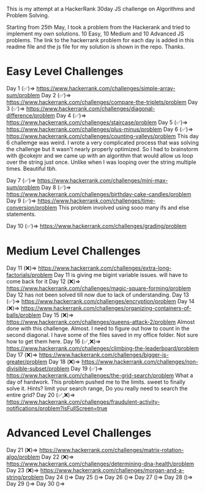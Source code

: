 This is my attempt at a HackerRank 30day JS challenge on Algorithms and Problem Solving.

Starting from 25th May, I took a problem from the Hackerank and tried to implement my own solutions.
10 Easy, 10 Medium and 10 Advanced JS problems. The link to the hackerrank problem for each day is added in this readme file and the js file for my solution is shown in the repo.
Thanks.

# Easy Level Challenges
Day 1 (✅)=> https://www.hackerrank.com/challenges/simple-array-sum/problem 
Day 2 (✅)=> https://www.hackerrank.com/challenges/compare-the-triplets/problem
Day 3 (✅)=> https://www.hackerrank.com/challenges/diagonal-difference/problem
Day 4 (✅)=> https://www.hackerrank.com/challenges/staircase/problem
Day 5 (✅)=> https://www.hackerrank.com/challenges/plus-minus/problem
Day 6 (✅)=> https://www.hackerrank.com/challenges/counting-valleys/problem
This day 6 challemge was weird. I wrote a very complicated process that was solving the challenge but it wasn't nearly properly optimized. So I had to brainstorm with @cokejnr and we came up with an algorithm that would allow us loop over the string just once. Unlike when I was looping over the string multiple times. Beautiful tbh.

Day 7 (✅)=> https://www.hackerrank.com/challenges/mini-max-sum/problem
Day 8 (✅)=> https://www.hackerrank.com/challenges/birthday-cake-candles/problem
Day 9 (✅)=> https://www.hackerrank.com/challenges/time-conversion/problem
This problem involved using sooo many ifs and else statements.

Day 10 (✅)=> https://www.hackerrank.com/challenges/grading/problem

# Medium Level Challenges
Day 11 (❌)=> https://www.hackerrank.com/challenges/extra-long-factorials/problem
Day 11 is giving me bigint variable issues. will have to come back for it
Day 12 (❌)=> https://www.hackerrank.com/challenges/magic-square-forming/problem
Day 12 has not been solved till now due to lack of understanding.
Day 13 (✅)=> https://www.hackerrank.com/challenges/encryption/problem
Day 14 (❌)=> https://www.hackerrank.com/challenges/organizing-containers-of-balls/problem
Day 15 (❌)=> https://www.hackerrank.com/challenges/queens-attack-2/problem
Almost done with this challenge. Almost. I need to figure out how to count in the second diagonal. I have some of the files saved in my office folder. Not sure how to get them here.
Day 16 (✅,❌)=> https://www.hackerrank.com/challenges/climbing-the-leaderboard/problem
Day 17 (❌)=> https://www.hackerrank.com/challenges/bigger-is-greater/problem
Day 18 (❌)=> https://www.hackerrank.com/challenges/non-divisible-subset/problem
Day 19 (✅)=> https://www.hackerrank.com/challenges/the-grid-search/problem
What a day of hardwork. This problem pushed me to the limits. sweet to finally solve it. Hints? limit your search range, Do you really need to search the entire grid?
Day 20 (✅,❌)=> https://www.hackerrank.com/challenges/fraudulent-activity-notifications/problem?isFullScreen=true

# Advanced Level Challenges
Day 21 (❌)=> https://www.hackerrank.com/challenges/matrix-rotation-algo/problem
Day 22 (❌)=> https://www.hackerrank.com/challenges/determining-dna-health/problem
Day 23 (❌)=> https://www.hackerrank.com/challenges/morgan-and-a-string/problem
Day 24 ()=>
Day 25 ()=>
Day 26 ()=>
Day 27 ()=>
Day 28 ()=>
Day 29 ()=>
Day 30 ()=>